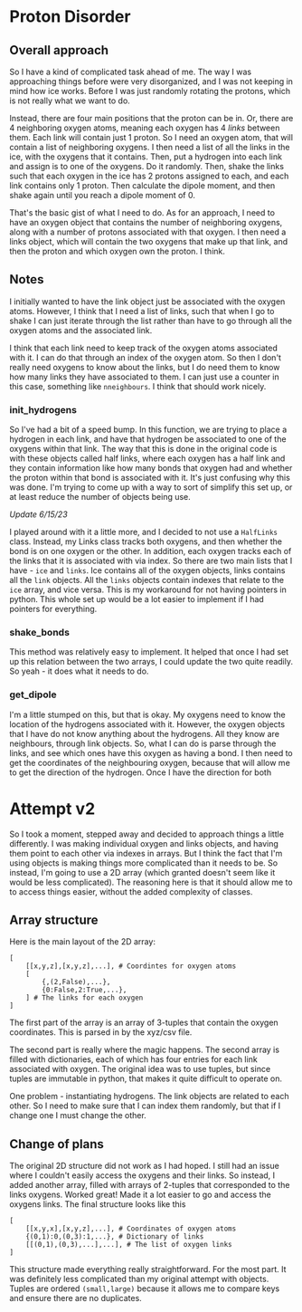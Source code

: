 # Proton Disorder
## Overall approach
So I have a kind of complicated task ahead of me. The way I was approaching things before were very disorganized, and I was not keeping in mind how ice works. Before I was just randomly rotating the protons, which is not really what we want to do.

Instead, there are four main positions that the proton can be in. Or, there are 4 neighboring oxygen atoms, meaning each oxygen has 4 _links_ between them. Each link will contain just 1 proton. So I need an oxygen atom, that will contain a list of neighboring oxygens. I then need a list of all the links in the ice, with the oxygens that it contains. Then, put a hydrogen into each link and assign is to one of the oxygens. Do it randomly. Then, shake the links such that each oxygen in the ice has 2 protons assigned to each, and each link contains only 1 proton. Then calculate the dipole moment, and then shake again until you reach a dipole moment of 0.

That's the basic gist of what I need to do. As for an approach, I need to have an oxygen object that contains the number of neighboring oxygens, along with a number of protons associated with that oxygen. I then need a links object, which will contain the two oxygens that make up that link, and then the proton and which oxygen own the proton. I think. 

## Notes
I initially wanted to have the link object just be associated with the oxygen atoms. However, I think that I need a list of links, such that when I go to shake I can just iterate through the list rather than have to go through all the oxygen atoms and the associated link. 

I think that each link need to keep track of the oxygen atoms associated with it. I can do that through an index of the oxygen atom. So then I don't really need oxygens to know about the links, but I do need them to know how many links they have associated to them. I can just use a counter in this case, something like `nneighbours`. I think that should work nicely.

### init_hydrogens
So I've had a bit of a speed bump. In this function, we are trying to place a hydrogen in each link, and have that hydrogen be associated to one of the oxygens within that link. The way that this is done in the original code is with these objects called half links, where each oxygen has a half link and they contain information like how many bonds that oxygen had and whether the proton within that bond is associated with it. It's just confusing why this was done. I'm trying to come up with a way to sort of simplify this set up, or at least reduce the number of objects being use.

_Update 6/15/23_

I played around with it a little more, and I decided to not use a `HalfLinks` class. Instead, my Links class tracks both oxygens, and then whether the bond is on one oxygen or the other. In addition, each oxygen tracks each of the links that it is associated with via index. So there are two main lists that I have - `ice` and `links`. Ice contains all of the oxygen objects, links contains all the `link` objects. All the `links` objects contain indexes that relate to the `ice` array, and vice versa. This is my workaround for not having pointers in python. This whole set up would be a lot easier to implement if I had pointers for everything.

### shake_bonds
This method was relatively easy to implement. It helped that once I had set up this relation between the two arrays, I could update the two quite readily. So yeah - it does what it needs to do. 

### get_dipole
I'm a little stumped on this, but that is okay. My oxygens need to know the location of the hydrogens associated with it. However, the oxygen objects that I have do not know anything about the hydrogens. All they know are neighbours, through link objects. So, what I can do is parse through the links, and see which ones have this oxygen as having a bond. I then need to get the coordinates of the neighbouring oxygen, because that will allow me to get the direction of the hydrogen. Once I have the direction for both 

# Attempt v2
So I took a moment, stepped away and decided to approach things a little differently. I was making individual oxygen and links objects, and having them point to each other via indexes in arrays. But I think the fact that I'm using objects is making things more complicated than it needs to be. So instead, I'm going to use a 2D array (which granted doesn't seem like it would be less complicated). The reasoning here is that it should allow me to to access things easier, without the added complexity of classes.

## Array structure
Here is the main layout of the 2D array:
```
[
    [[x,y,z],[x,y,z],...], # Coordintes for oxygen atoms
    [
        {,(2,False),...},
        {0:False,2:True,...},
    ] # The links for each oxygen
] 
```

The first part of the array is an array of 3-tuples that contain the oxygen coordinates. This is parsed in by the xyz/csv file.

The second part is really where the magic happens. The second array is filled with dictionaries, each of which has four entries for each link associated with oxygen. The original idea was to use tuples, but since tuples are immutable in python, that makes it quite difficult to operate on.

One problem - instantiating hydrogens. The link objects are related to each other. So I need to make sure that I can index them randomly, but that if I change one I must change the other.

## Change of plans
The original 2D structure did not work as I had hoped. I still had an issue where I couldn't easily access the oxygens and their links. So instead, I added another array, filled with arrays of 2-tuples that corresponded to the links oxygens. Worked great! Made it a lot easier to go and access the oxygens links. The final structure looks like this

```
[
    [[x,y,x],[x,y,z],...], # Coordinates of oxygen atoms 
    {(0,1):0,(0,3):1,...}, # Dictionary of links
    [[(0,1),(0,3),...],...], # The list of oxygen links
]
```

This structure made everything really straightforward. For the most part. It was definitely less complicated than my original attempt with objects. Tuples are ordered `(small,large)` because it allows me to compare keys and ensure there are no duplicates.